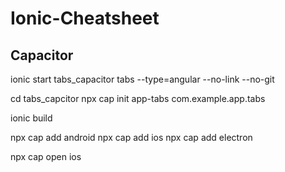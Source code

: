 # Ionic-Cheatsheet


## Capacitor


  ionic start tabs_capacitor tabs --type=angular --no-link --no-git
  
  cd tabs_capcitor
  npx cap init app-tabs  com.example.app.tabs
  
  ionic build
  
  npx cap add android
  npx cap add ios
  npx cap add electron
  
  npx cap open ios
  
  
